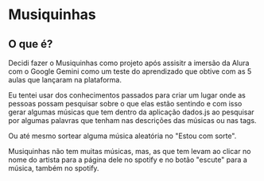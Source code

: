 # Musiquinhas

## O que é?

Decidi fazer o Musiquinhas como projeto após assisitr a imersão da Alura com o Google Gemini como um teste do aprendizado que obtive com as 5 aulas que lançaram na plataforma.

Eu tentei usar dos conhecimentos passados para criar um lugar onde as pessoas possam pesquisar sobre o que elas estão sentindo e com isso gerar algumas músicas que tem dentro da aplicação dados.js ao pesquisar por algumas palavras que tenham nas descrições das músicas ou nas tags.

Ou até mesmo sortear alguma música aleatória no "Estou com sorte".

Musiquinhas não tem muitas músicas, mas, as que tem levam ao clicar no nome do artista para a página dele no spotify e no botão "escute" para a música, também no spotify.

